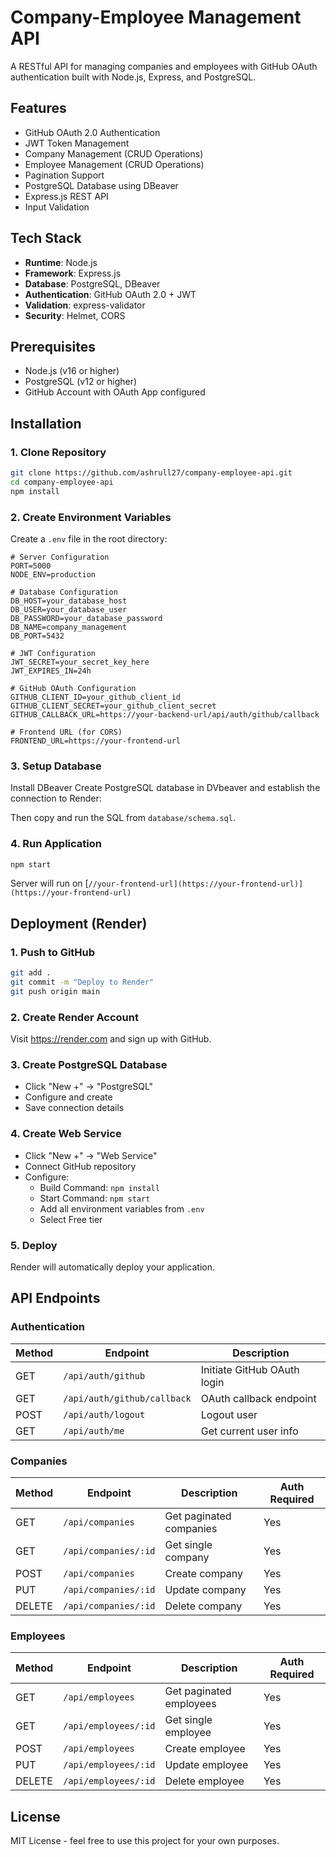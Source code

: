 # Company-Employee Management API

A RESTful API for managing companies and employees with GitHub OAuth authentication built with Node.js, Express, and PostgreSQL.

## Features

- GitHub OAuth 2.0 Authentication
- JWT Token Management
- Company Management (CRUD Operations)
- Employee Management (CRUD Operations)
- Pagination Support
- PostgreSQL Database using DBeaver
- Express.js REST API
- Input Validation

## Tech Stack

- **Runtime**: Node.js
- **Framework**: Express.js
- **Database**: PostgreSQL, DBeaver
- **Authentication**: GitHub OAuth 2.0 + JWT
- **Validation**: express-validator
- **Security**: Helmet, CORS

## Prerequisites

- Node.js (v16 or higher)
- PostgreSQL (v12 or higher)
- GitHub Account with OAuth App configured

## Installation

### 1. Clone Repository

```bash
git clone https://github.com/ashrull27/company-employee-api.git
cd company-employee-api
npm install
```

### 2. Create Environment Variables

Create a `.env` file in the root directory:

```env
# Server Configuration
PORT=5000
NODE_ENV=production

# Database Configuration
DB_HOST=your_database_host
DB_USER=your_database_user
DB_PASSWORD=your_database_password
DB_NAME=company_management
DB_PORT=5432

# JWT Configuration
JWT_SECRET=your_secret_key_here
JWT_EXPIRES_IN=24h

# GitHub OAuth Configuration
GITHUB_CLIENT_ID=your_github_client_id
GITHUB_CLIENT_SECRET=your_github_client_secret
GITHUB_CALLBACK_URL=https://your-backend-url/api/auth/github/callback

# Frontend URL (for CORS)
FRONTEND_URL=https://your-frontend-url
```

### 3. Setup Database

Install DBeaver
Create PostgreSQL database in DVbeaver and establish the connection to Render:

Then copy and run the SQL from `database/schema.sql`.

### 4. Run Application

```bash
npm start
```

Server will run on [`//your-frontend-url](https://your-frontend-url)](https://your-frontend-url)`

## Deployment (Render)

### 1. Push to GitHub

```bash
git add .
git commit -m "Deploy to Render"
git push origin main
```

### 2. Create Render Account

Visit https://render.com and sign up with GitHub.

### 3. Create PostgreSQL Database

- Click "New +" → "PostgreSQL"
- Configure and create
- Save connection details

### 4. Create Web Service

- Click "New +" → "Web Service"
- Connect GitHub repository
- Configure:
  - Build Command: `npm install`
  - Start Command: `npm start`
  - Add all environment variables from `.env`
  - Select Free tier

### 5. Deploy

Render will automatically deploy your application.

## API Endpoints

### Authentication

| Method | Endpoint | Description |
|--------|----------|-------------|
| GET | `/api/auth/github` | Initiate GitHub OAuth login |
| GET | `/api/auth/github/callback` | OAuth callback endpoint |
| POST | `/api/auth/logout` | Logout user |
| GET | `/api/auth/me` | Get current user info |

### Companies

| Method | Endpoint | Description | Auth Required |
|--------|----------|-------------|---|
| GET | `/api/companies` | Get paginated companies | Yes |
| GET | `/api/companies/:id` | Get single company | Yes |
| POST | `/api/companies` | Create company | Yes |
| PUT | `/api/companies/:id` | Update company | Yes |
| DELETE | `/api/companies/:id` | Delete company | Yes |

### Employees

| Method | Endpoint | Description | Auth Required |
|--------|----------|-------------|---|
| GET | `/api/employees` | Get paginated employees | Yes |
| GET | `/api/employees/:id` | Get single employee | Yes |
| POST | `/api/employees` | Create employee | Yes |
| PUT | `/api/employees/:id` | Update employee | Yes |
| DELETE | `/api/employees/:id` | Delete employee | Yes |

## License

MIT License - feel free to use this project for your own purposes.
